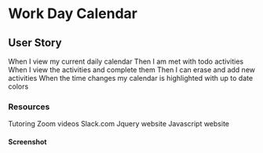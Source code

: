 # Work Day Calendar

## User Story
When I view my current daily calendar
Then I am met with todo activities
When I view the activities and complete them
Then I can erase and add new activities
When the time changes my calendar is highlighted with up to date colors

### Resources

Tutoring
Zoom videos
Slack.com
Jquery website
Javascript website

#### Screenshot
